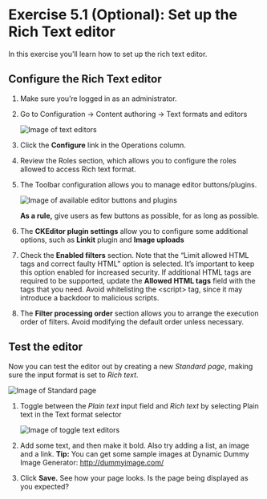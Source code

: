 # Exercise 5.1 (Optional): Set up the Rich Text editor

In this exercise you’ll learn how to set up the rich text editor.

## Configure the Rich Text editor

1. Make sure you’re logged in as an administrator.
2.  Go to Configuration → Content authoring → Text formats and editors

    <img src="../.gitbook/assets/85 (1).png" alt="Image of text editors" data-size="original">
3. Click the **Configure** link in the Operations column.
4. Review the Roles section, which allows you to configure the roles allowed to access Rich text format.
5.  The Toolbar configuration allows you to manage editor buttons/plugins.

    <img src="../.gitbook/assets/86 (1).png" alt="Image of available editor buttons and plugins" data-size="original">

    **As a rule,** give users as few buttons as possible, for as long as possible.
6. The **CKEditor plugin settings** allow you to configure some additional options, such as **Linkit** plugin and **Image uploads**
7. Check the **Enabled filters** section. Note that the “Limit allowed HTML tags and correct faulty HTML” option is selected. It’s important to keep this option enabled for increased security. If additional HTML tags are required to be supported, update the **Allowed HTML tags** field with the tags that you need. Avoid whitelisting the \<script> tag, since it may introduce a backdoor to malicious scripts.
8. The **Filter processing order** section allows you to arrange the execution order of filters. Avoid modifying the default order unless necessary.

## Test the editor

Now you can test the editor out by creating a new _Standard page_, making sure the input format is set to _Rich text_.

![Image of Standard page](../.gitbook/assets/87.png)

1.  Toggle between the _Plain text_ input field and _Rich text_ by selecting Plain text in the Text format selector

    <img src="../.gitbook/assets/88 (1).png" alt="Image of toggle text editors" data-size="original">
2. Add some text, and then make it bold. Also try adding a list, an image and a link. **Tip:** You can get some sample images at Dynamic Dummy Image Generator: http://dummyimage.com/
3. Click **Save.** See how your page looks. Is the page being displayed as you expected?
